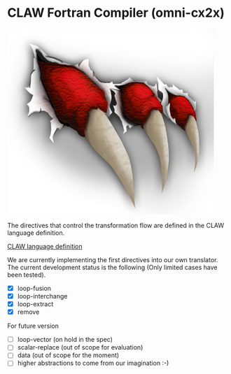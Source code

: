 # CLAW Fortran Compiler (omni-cx2x)

![CLAW logo](resource/claw_image.png)

The directives that control the transformation flow are defined in the
CLAW language definition.

[CLAW language definition](https://github.com/C2SM-RCM/claw-language-definition)

We are currently implementing the first directives into our own translator.
The current development status is the following (Only limited cases have been
tested).
- [x] loop-fusion
- [x] loop-interchange
- [x] loop-extract
- [x] remove

For future version
- [ ] loop-vector (on hold in the spec)
- [ ] scalar-replace (out of scope for evaluation)
- [ ] data (out of scope for the moment)
- [ ] higher abstractions to come from our imagination :-)
